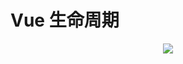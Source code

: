 # Vue 生命周期

<div align="center">
  <img src="https://github.com/TanYJie/Technology-Stack-Interview-Experience/blob/master/Vue/image/lifecycle.png">
</div>
